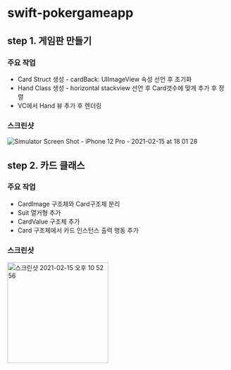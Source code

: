 # swift-pokergameapp

## step 1. 게임판 만들기

### 주요 작업
- Card Struct 생성 - cardBack: UIImageView 속성 선언 후 초기화
- Hand Class 생성 - horizontal stackview 선언 후 Card갯수에 맞게 추가 후 정렬
- VC에서 Hand 뷰 추가 후 렌더링

### 스크린샷

![Simulator Screen Shot - iPhone 12 Pro - 2021-02-15 at 18 01 28](https://user-images.githubusercontent.com/39956881/107926053-920e2c00-6fb8-11eb-8aa2-b8f887a706b0.png)

## step 2. 카드 클래스

### 주요 작업
- CardImage 구조체와 Card구조체 분리
- Suit 열거형 추가
- CardValue 구조체 추가
- Card 구조체에서 카드 인스턴스 출력 행동 추가

### 스크린샷

<img width="229" alt="스크린샷 2021-02-15 오후 10 52 56" src="https://user-images.githubusercontent.com/39956881/107955013-98180300-6fe0-11eb-89a3-29433742a776.png">
